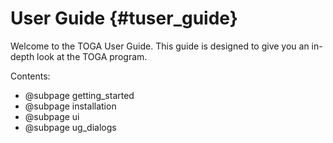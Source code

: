 User Guide {#tuser_guide}
============
Welcome to the TOGA User Guide. This guide is designed to give you an in-depth look at the TOGA program.

Contents:

* @subpage getting_started
* @subpage installation
* @subpage ui
* @subpage ug_dialogs
